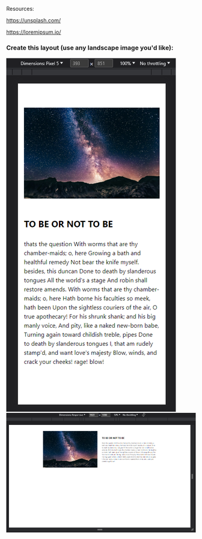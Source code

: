 Resources:

https://unsplash.com/

https://loremipsum.io/

### Create this layout (use any landscape image you'd like):

   ![mobile UI layout](<assets/localhost_3000_(Pixel%205).png> "mobile UI layout")
   ![desktop UI layout](assets/localhost_3000_.png "desktop UI layout")
